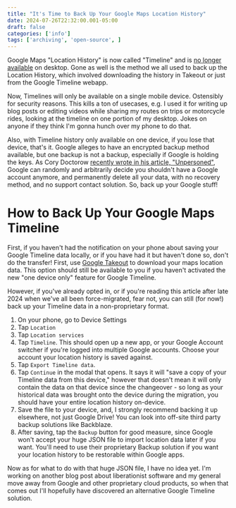 ```yaml
---
title: "It's Time to Back Up Your Google Maps Location History"
date: 2024-07-26T22:32:00.001-05:00
draft: false
categories: ['info']
tags: ['archiving', 'open-source', ]
---
```


Google Maps "Location History" is now called "Timeline" and is [no longer available](https://support.google.com/maps/answer/14169818?visit_id=638576580733050644-2160119744&p=maps_odlh&rd=1)
on desktop. Gone as well is the method we all used to back up the Location History, which
involved downloading the history in Takeout or just from the Google Timeline webapp.

Now, Timelines will only be available on a single mobile device. Ostensibly for security reasons. This kills a ton of usecases, e.g. I used it for writing up blog posts or editing videos while sharing my routes on trips or motorcycle rides, looking at the timeline on one portion of my desktop. Jokes on anyone if they think I'm gonna hunch over my phone to do that.

Also, with Timeline history only available on one device, if you lose that device, that's it. Google alleges to have an encrypted backup method available, but one backup is not a backup, especially if Google is
holding the keys. As Cory Doctorow [recently wrote in his article, "Unpersoned"](https://pluralistic.net/2024/07/22/degoogled/),
Google can randomly and arbitrarily decide you shouldn't have a Google account anymore, and permanently
delete all your data, with no recovery method, and no support contact solution. So, back up your Google stuff!

# How to Back Up Your Google Maps Timeline

First, if you haven't had the notification on your phone about saving your Google Timeline data locally, or
if you have had it but haven't done so, don't do the transfer! First, use [Google Takeout](https://takeout.google.com/?pli=1)
to download your maps location data. This option should still be available to you if you haven't activated
the new "one device only" feature for Google Timeline.

However, if you've already opted in, or if you're reading this article after late 2024 when we've all been
force-migrated, fear not, you can still (for now!) back up your Timeline data in a non-proprietary format.

1. On your phone, go to Device Settings
2. Tap `Location`
3. Tap `Location services`
4. Tap `Timeline`. This should open up a new app, or your Google Account switcher if you're logged into multiple Google accounts. Choose your account your location history is saved against.
5. Tap `Export Timeline data`.
6. Tap `Continue` in the modal that opens. It says it will "save a copy of your Timeline data from this device," however that doesn't mean it will only contain the data on that device since the changeover - so long as your historical data was brought onto the device during the migration, you should have your entire location history on-device.
7. Save the file to your device, and, I strongly recommend backing it up elsewhere, not just Google Drive! You can look into off-site third party backup solutions like Backblaze.
8. After saving, tap the `Backup` button for good measure, since Google won't accept your huge JSON file to import location data later if you want. You'll need to use their proprietary Backup solution if you want your location history to be restorable within Google apps.

Now as for what to do with that huge JSON file, I have no idea yet. I'm working on another blog post about
liberationist software and my general move away from Google and other proprietary cloud products, so
when that comes out I'll hopefully have discovered an alternative Google Timeline solution.
